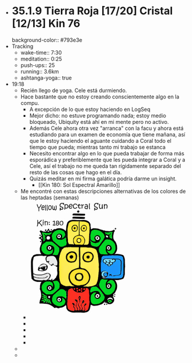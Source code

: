 - # 35.1.9 Tierra Roja [17/20] Cristal [12/13] Kin 76
  background-color:: #793e3e
- Tracking
	- wake-time:: 7:30
	- meditation:: 0:25
	- push-ups:: 25
	- running:: 3.6km
	- ashtanga-yoga:: true
- 19:18
	- Recién llego de yoga. Cele está durmiendo.
	- Hace bastante que no estoy creando conscientemente algo en la compu.
		- A excepción de lo que estoy haciendo en LogSeq
		- Mejor dicho: no estuve programando nada; estoy medio bloqueado, Ubiquity está ahí en mi mente pero no activo.
		- Además Cele ahora otra vez "arranca" con la facu y ahora está estudiando para un examen de economía que tiene mañana, así que le estoy haciendo el aguante cuidando a Coral todo el tiempo que pueda; mientras tanto mi trabajo se estanca
		- Necesito encontrar algo en lo que pueda trabajar de forma más esporádica y preferiblemente que les pueda integrar a Coral y a Cele, así el trabajo no me queda tan rígidamente separado del resto de las cosas que hago en el día.
		- Quizás meditar en mi firma galática podría darme un insight.
			- [[Kin 180: Sol Espectral Amarillo]]
	- Me encontré con estas descripciones alternativas de los colores de las heptadas (semanas)
		- ![image.png](../assets/image_1659566727243_0.png)
		-
		-
		-
		-
	-
	-